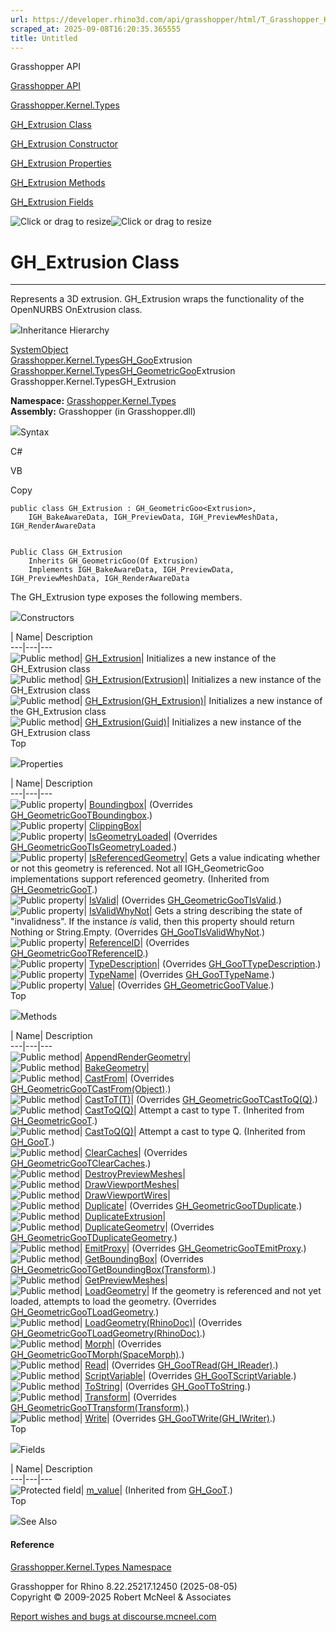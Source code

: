 ```yaml
---
url: https://developer.rhino3d.com/api/grasshopper/html/T_Grasshopper_Kernel_Types_GH_Extrusion.htm
scraped_at: 2025-09-08T16:20:35.365555
title: Untitled
---
```


Grasshopper API

[Grasshopper API](../html/723c01da-9986-4db2-8f53-6f3a7494df75.htm
"Grasshopper API")

[Grasshopper.Kernel.Types](../html/N_Grasshopper_Kernel_Types.htm
"Grasshopper.Kernel.Types")

[GH_Extrusion Class](../html/T_Grasshopper_Kernel_Types_GH_Extrusion.htm
"GH_Extrusion Class")

[GH_Extrusion Constructor
](../html/Overload_Grasshopper_Kernel_Types_GH_Extrusion__ctor.htm
"GH_Extrusion Constructor ")

[GH_Extrusion
Properties](../html/Properties_T_Grasshopper_Kernel_Types_GH_Extrusion.htm
"GH_Extrusion Properties")

[GH_Extrusion
Methods](../html/Methods_T_Grasshopper_Kernel_Types_GH_Extrusion.htm
"GH_Extrusion Methods")

[GH_Extrusion
Fields](../html/Fields_T_Grasshopper_Kernel_Types_GH_Extrusion.htm
"GH_Extrusion Fields")

![Click or drag to resize](../icons/TocOpen.gif)![Click or drag to
resize](../icons/TocClose.gif)

# GH_Extrusion Class  
  
---  
  
Represents a 3D extrusion. GH_Extrusion wraps the functionality of the
OpenNURBS OnExtrusion class.

![](../icons/SectionExpanded.png)Inheritance Hierarchy

[SystemObject](https://docs.microsoft.com/dotnet/api/system.object)  
[Grasshopper.Kernel.TypesGH_Goo](T_Grasshopper_Kernel_Types_GH_Goo_1.htm)Extrusion  
[Grasshopper.Kernel.TypesGH_GeometricGoo](T_Grasshopper_Kernel_Types_GH_GeometricGoo_1.htm)Extrusion  
Grasshopper.Kernel.TypesGH_Extrusion  

**Namespace:** [Grasshopper.Kernel.Types](N_Grasshopper_Kernel_Types.htm)  
**Assembly:** Grasshopper (in Grasshopper.dll)

![](../icons/SectionExpanded.png)Syntax

C#

VB

Copy

    
    
    public class GH_Extrusion : GH_GeometricGoo<Extrusion>, 
    	IGH_BakeAwareData, IGH_PreviewData, IGH_PreviewMeshData, IGH_RenderAwareData
    
    
    Public Class GH_Extrusion
    	Inherits GH_GeometricGoo(Of Extrusion)
    	Implements IGH_BakeAwareData, IGH_PreviewData, IGH_PreviewMeshData, IGH_RenderAwareData

The GH_Extrusion type exposes the following members.

![](../icons/SectionExpanded.png)Constructors

| Name| Description  
---|---|---  
![Public method](../icons/pubmethod.gif)|
[GH_Extrusion](M_Grasshopper_Kernel_Types_GH_Extrusion__ctor.htm)| Initializes
a new instance of the GH_Extrusion class  
![Public method](../icons/pubmethod.gif)|
[GH_Extrusion(Extrusion)](M_Grasshopper_Kernel_Types_GH_Extrusion__ctor_2.htm)|
Initializes a new instance of the GH_Extrusion class  
![Public method](../icons/pubmethod.gif)|
[GH_Extrusion(GH_Extrusion)](M_Grasshopper_Kernel_Types_GH_Extrusion__ctor_1.htm)|
Initializes a new instance of the GH_Extrusion class  
![Public method](../icons/pubmethod.gif)|
[GH_Extrusion(Guid)](M_Grasshopper_Kernel_Types_GH_Extrusion__ctor_3.htm)|
Initializes a new instance of the GH_Extrusion class  
Top

![](../icons/SectionExpanded.png)Properties

| Name| Description  
---|---|---  
![Public property](../icons/pubproperty.gif)|
[Boundingbox](P_Grasshopper_Kernel_Types_GH_Extrusion_Boundingbox.htm)|
(Overrides
[GH_GeometricGooTBoundingbox](P_Grasshopper_Kernel_Types_GH_GeometricGoo_1_Boundingbox.htm).)  
![Public property](../icons/pubproperty.gif)|
[ClippingBox](P_Grasshopper_Kernel_Types_GH_Extrusion_ClippingBox.htm)|  
![Public property](../icons/pubproperty.gif)|
[IsGeometryLoaded](P_Grasshopper_Kernel_Types_GH_Extrusion_IsGeometryLoaded.htm)|
(Overrides
[GH_GeometricGooTIsGeometryLoaded](P_Grasshopper_Kernel_Types_GH_GeometricGoo_1_IsGeometryLoaded.htm).)  
![Public property](../icons/pubproperty.gif)|
[IsReferencedGeometry](P_Grasshopper_Kernel_Types_GH_GeometricGoo_1_IsReferencedGeometry.htm)|
Gets a value indicating whether or not this geometry is referenced. Not all
IGH_GeometricGoo implementations support referenced geometry.  (Inherited from
[GH_GeometricGooT](T_Grasshopper_Kernel_Types_GH_GeometricGoo_1.htm).)  
![Public property](../icons/pubproperty.gif)|
[IsValid](P_Grasshopper_Kernel_Types_GH_Extrusion_IsValid.htm)|  (Overrides
[GH_GeometricGooTIsValid](P_Grasshopper_Kernel_Types_GH_GeometricGoo_1_IsValid.htm).)  
![Public property](../icons/pubproperty.gif)|
[IsValidWhyNot](P_Grasshopper_Kernel_Types_GH_Extrusion_IsValidWhyNot.htm)|
Gets a string describing the state of "invalidness". If the instance _is_
valid, then this property should return Nothing or String.Empty.  (Overrides
[GH_GooTIsValidWhyNot](P_Grasshopper_Kernel_Types_GH_Goo_1_IsValidWhyNot.htm).)  
![Public property](../icons/pubproperty.gif)|
[ReferenceID](P_Grasshopper_Kernel_Types_GH_Extrusion_ReferenceID.htm)|
(Overrides
[GH_GeometricGooTReferenceID](P_Grasshopper_Kernel_Types_GH_GeometricGoo_1_ReferenceID.htm).)  
![Public property](../icons/pubproperty.gif)|
[TypeDescription](P_Grasshopper_Kernel_Types_GH_Extrusion_TypeDescription.htm)|
(Overrides
[GH_GooTTypeDescription](P_Grasshopper_Kernel_Types_GH_Goo_1_TypeDescription.htm).)  
![Public property](../icons/pubproperty.gif)|
[TypeName](P_Grasshopper_Kernel_Types_GH_Extrusion_TypeName.htm)|  (Overrides
[GH_GooTTypeName](P_Grasshopper_Kernel_Types_GH_Goo_1_TypeName.htm).)  
![Public property](../icons/pubproperty.gif)|
[Value](P_Grasshopper_Kernel_Types_GH_Extrusion_Value.htm)|  (Overrides
[GH_GeometricGooTValue](P_Grasshopper_Kernel_Types_GH_GeometricGoo_1_Value.htm).)  
Top

![](../icons/SectionExpanded.png)Methods

| Name| Description  
---|---|---  
![Public method](../icons/pubmethod.gif)|
[AppendRenderGeometry](M_Grasshopper_Kernel_Types_GH_Extrusion_AppendRenderGeometry.htm)|  
![Public method](../icons/pubmethod.gif)|
[BakeGeometry](M_Grasshopper_Kernel_Types_GH_Extrusion_BakeGeometry.htm)|  
![Public method](../icons/pubmethod.gif)|
[CastFrom](M_Grasshopper_Kernel_Types_GH_Extrusion_CastFrom.htm)|  (Overrides
[GH_GeometricGooTCastFrom(Object)](M_Grasshopper_Kernel_Types_GH_GeometricGoo_1_CastFrom.htm).)  
![Public method](../icons/pubmethod.gif)|
[CastToT(T)](M_Grasshopper_Kernel_Types_GH_Extrusion_CastTo__1.htm)|
(Overrides
[GH_GeometricGooTCastToQ(Q)](M_Grasshopper_Kernel_Types_GH_GeometricGoo_1_CastTo__1.htm).)  
![Public method](../icons/pubmethod.gif)|
[CastToQ(Q)](M_Grasshopper_Kernel_Types_GH_GeometricGoo_1_CastTo__1.htm)|
Attempt a cast to type T.  (Inherited from
[GH_GeometricGooT](T_Grasshopper_Kernel_Types_GH_GeometricGoo_1.htm).)  
![Public method](../icons/pubmethod.gif)|
[CastToQ(Q)](M_Grasshopper_Kernel_Types_GH_Goo_1_CastTo__1.htm)|  Attempt a
cast to type Q.  (Inherited from
[GH_GooT](T_Grasshopper_Kernel_Types_GH_Goo_1.htm).)  
![Public method](../icons/pubmethod.gif)|
[ClearCaches](M_Grasshopper_Kernel_Types_GH_Extrusion_ClearCaches.htm)|
(Overrides
[GH_GeometricGooTClearCaches](M_Grasshopper_Kernel_Types_GH_GeometricGoo_1_ClearCaches.htm).)  
![Public method](../icons/pubmethod.gif)|
[DestroyPreviewMeshes](M_Grasshopper_Kernel_Types_GH_Extrusion_DestroyPreviewMeshes.htm)|  
![Public method](../icons/pubmethod.gif)|
[DrawViewportMeshes](M_Grasshopper_Kernel_Types_GH_Extrusion_DrawViewportMeshes.htm)|  
![Public method](../icons/pubmethod.gif)|
[DrawViewportWires](M_Grasshopper_Kernel_Types_GH_Extrusion_DrawViewportWires.htm)|  
![Public method](../icons/pubmethod.gif)|
[Duplicate](M_Grasshopper_Kernel_Types_GH_Extrusion_Duplicate.htm)|
(Overrides
[GH_GeometricGooTDuplicate](M_Grasshopper_Kernel_Types_GH_GeometricGoo_1_Duplicate.htm).)  
![Public method](../icons/pubmethod.gif)|
[DuplicateExtrusion](M_Grasshopper_Kernel_Types_GH_Extrusion_DuplicateExtrusion.htm)|  
![Public method](../icons/pubmethod.gif)|
[DuplicateGeometry](M_Grasshopper_Kernel_Types_GH_Extrusion_DuplicateGeometry.htm)|
(Overrides
[GH_GeometricGooTDuplicateGeometry](M_Grasshopper_Kernel_Types_GH_GeometricGoo_1_DuplicateGeometry.htm).)  
![Public method](../icons/pubmethod.gif)|
[EmitProxy](M_Grasshopper_Kernel_Types_GH_Extrusion_EmitProxy.htm)|
(Overrides
[GH_GeometricGooTEmitProxy](M_Grasshopper_Kernel_Types_GH_GeometricGoo_1_EmitProxy.htm).)  
![Public method](../icons/pubmethod.gif)|
[GetBoundingBox](M_Grasshopper_Kernel_Types_GH_Extrusion_GetBoundingBox.htm)|
(Overrides
[GH_GeometricGooTGetBoundingBox(Transform)](M_Grasshopper_Kernel_Types_GH_GeometricGoo_1_GetBoundingBox.htm).)  
![Public method](../icons/pubmethod.gif)|
[GetPreviewMeshes](M_Grasshopper_Kernel_Types_GH_Extrusion_GetPreviewMeshes.htm)|  
![Public method](../icons/pubmethod.gif)|
[LoadGeometry](M_Grasshopper_Kernel_Types_GH_Extrusion_LoadGeometry.htm)|  If
the geometry is referenced and not yet loaded, attempts to load the geometry.
(Overrides
[GH_GeometricGooTLoadGeometry](M_Grasshopper_Kernel_Types_GH_GeometricGoo_1_LoadGeometry.htm).)  
![Public method](../icons/pubmethod.gif)|
[LoadGeometry(RhinoDoc)](M_Grasshopper_Kernel_Types_GH_Extrusion_LoadGeometry_1.htm)|
(Overrides
[GH_GeometricGooTLoadGeometry(RhinoDoc)](M_Grasshopper_Kernel_Types_GH_GeometricGoo_1_LoadGeometry_1.htm).)  
![Public method](../icons/pubmethod.gif)|
[Morph](M_Grasshopper_Kernel_Types_GH_Extrusion_Morph.htm)|  (Overrides
[GH_GeometricGooTMorph(SpaceMorph)](M_Grasshopper_Kernel_Types_GH_GeometricGoo_1_Morph.htm).)  
![Public method](../icons/pubmethod.gif)|
[Read](M_Grasshopper_Kernel_Types_GH_Extrusion_Read.htm)|  (Overrides
[GH_GooTRead(GH_IReader)](M_Grasshopper_Kernel_Types_GH_Goo_1_Read.htm).)  
![Public method](../icons/pubmethod.gif)|
[ScriptVariable](M_Grasshopper_Kernel_Types_GH_Extrusion_ScriptVariable.htm)|
(Overrides
[GH_GooTScriptVariable](M_Grasshopper_Kernel_Types_GH_Goo_1_ScriptVariable.htm).)  
![Public method](../icons/pubmethod.gif)|
[ToString](M_Grasshopper_Kernel_Types_GH_Extrusion_ToString.htm)|  (Overrides
[GH_GooTToString](M_Grasshopper_Kernel_Types_GH_Goo_1_ToString.htm).)  
![Public method](../icons/pubmethod.gif)|
[Transform](M_Grasshopper_Kernel_Types_GH_Extrusion_Transform.htm)|
(Overrides
[GH_GeometricGooTTransform(Transform)](M_Grasshopper_Kernel_Types_GH_GeometricGoo_1_Transform.htm).)  
![Public method](../icons/pubmethod.gif)|
[Write](M_Grasshopper_Kernel_Types_GH_Extrusion_Write.htm)|  (Overrides
[GH_GooTWrite(GH_IWriter)](M_Grasshopper_Kernel_Types_GH_Goo_1_Write.htm).)  
Top

![](../icons/SectionExpanded.png)Fields

| Name| Description  
---|---|---  
![Protected field](../icons/protfield.gif)|
[m_value](F_Grasshopper_Kernel_Types_GH_Goo_1_m_value.htm)|  (Inherited from
[GH_GooT](T_Grasshopper_Kernel_Types_GH_Goo_1.htm).)  
Top

![](../icons/SectionExpanded.png)See Also

#### Reference

[Grasshopper.Kernel.Types Namespace](N_Grasshopper_Kernel_Types.htm)

Grasshopper for Rhino 8.22.25217.12450 (2025-08-05)  
Copyright © 2009-2025 Robert McNeel & Associates

[Report wishes and bugs at
discourse.mcneel.com](https://discourse.mcneel.com/c/grasshopper)

